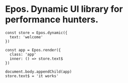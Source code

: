 # Epos. Dynamic UI library for performance hunters.

```
const store = Epos.dynamic({
  text: 'welcome'
})

const app = Epos.render({
  class: 'app'
  inner: () => store.text$
})

document.body.appendChild(app)
store.text$ = 'it works'
```
